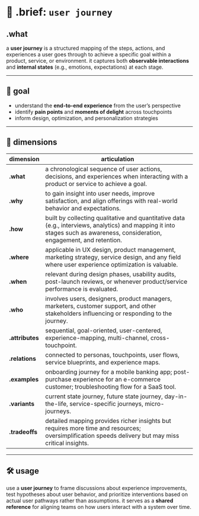 # 🧩 .brief: `user journey`

## .what
a **user journey** is a structured mapping of the steps, actions, and experiences a user goes through to achieve a specific goal within a product, service, or environment. it captures both **observable interactions** and **internal states** (e.g., emotions, expectations) at each stage.

---

## 🎯 goal
- understand the **end-to-end experience** from the user’s perspective
- identify **pain points** and **moments of delight** across touchpoints
- inform design, optimization, and personalization strategies

---

## 📐 dimensions

| dimension       | articulation |
|-----------------|--------------|
| **.what**       | a chronological sequence of user actions, decisions, and experiences when interacting with a product or service to achieve a goal. |
| **.why**        | to gain insight into user needs, improve satisfaction, and align offerings with real-world behavior and expectations. |
| **.how**        | built by collecting qualitative and quantitative data (e.g., interviews, analytics) and mapping it into stages such as awareness, consideration, engagement, and retention. |
| **.where**      | applicable in UX design, product management, marketing strategy, service design, and any field where user experience optimization is valuable. |
| **.when**       | relevant during design phases, usability audits, post-launch reviews, or whenever product/service performance is evaluated. |
| **.who**        | involves users, designers, product managers, marketers, customer support, and other stakeholders influencing or responding to the journey. |
| **.attributes** | sequential, goal-oriented, user-centered, experience-mapping, multi-channel, cross-touchpoint. |
| **.relations**  | connected to personas, touchpoints, user flows, service blueprints, and experience maps. |
| **.examples**   | onboarding journey for a mobile banking app; post-purchase experience for an e-commerce customer; troubleshooting flow for a SaaS tool. |
| **.variants**   | current state journey, future state journey, day-in-the-life, service-specific journeys, micro-journeys. |
| **.tradeoffs**  | detailed mapping provides richer insights but requires more time and resources; oversimplification speeds delivery but may miss critical insights. |

---

## 🛠 usage
use a **user journey** to frame discussions about experience improvements, test hypotheses about user behavior, and prioritize interventions based on actual user pathways rather than assumptions. it serves as a **shared reference** for aligning teams on how users interact with a system over time.
